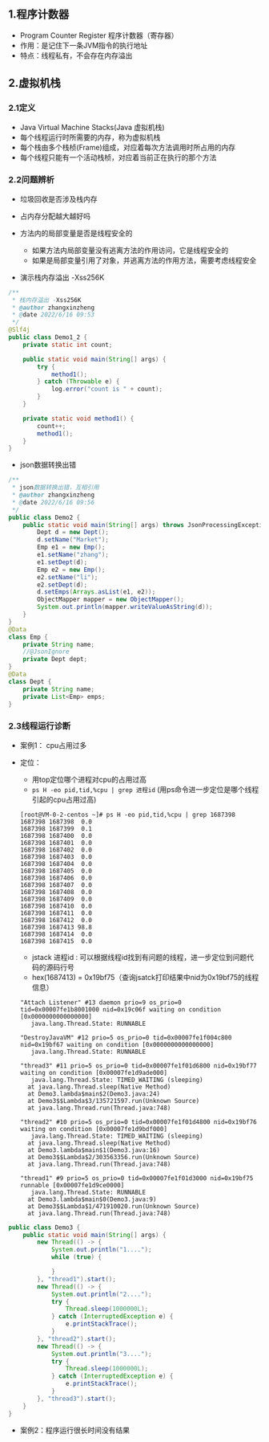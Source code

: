 ## 1.程序计数器

- Program Counter Register 程序计数器（寄存器）
- 作用：是记住下一条JVM指令的执行地址
- 特点：线程私有，不会存在内存溢出

## 2.虚拟机栈

### 2.1定义

- Java Virtual Machine Stacks(Java 虚拟机栈)
- 每个线程运行时所需要的内存，称为虚拟机栈
- 每个栈由多个栈桢(Frame)组成，对应着每次方法调用时所占用的内存
- 每个线程只能有一个活动栈桢，对应着当前正在执行的那个方法

### 2.2问题辨析

- 垃圾回收是否涉及栈内存
- 占内存分配越大越好吗
- 方法内的局部变量是否是线程安全的
  - 如果方法内局部变量没有逃离方法的作用访问，它是线程安全的
  - 如果是局部变量引用了对象，并逃离方法的作用方法，需要考虑线程安全

- 演示栈内存溢出 -Xss256K

```java
/**
 * 栈内存溢出 -Xss256K
 * @author zhangxinzheng
 * @date 2022/6/16 09:53
 */
@Slf4j
public class Demo1_2 {
    private static int count;

    public static void main(String[] args) {
        try {
            method1();
        } catch (Throwable e) {
            log.error("count is " + count);
        }
    }

    private static void method1() {
        count++;
        method1();
    }
}
```

- json数据转换出错

```java
/**
 * json数据转换出错，互相引用
 * @author zhangxinzheng
 * @date 2022/6/16 09:56
 */
public class Demo2 {
    public static void main(String[] args) throws JsonProcessingException {
        Dept d = new Dept();
        d.setName("Market");
        Emp e1 = new Emp();
        e1.setName("zhang");
        e1.setDept(d);
        Emp e2 = new Emp();
        e2.setName("li");
        e2.setDept(d);
        d.setEmps(Arrays.asList(e1, e2));
        ObjectMapper mapper = new ObjectMapper();
        System.out.println(mapper.writeValueAsString(d));
    }
}
@Data
class Emp {
    private String name;
    //@JsonIgnore
    private Dept dept;
}
@Data
class Dept {
    private String name;
    private List<Emp> emps;
}
```

### 2.3线程运行诊断

- 案例1： cpu占用过多

- 定位：

  - 用top定位哪个进程对cpu的占用过高
  - `ps H -eo pid,tid,%cpu | grep 进程id` (用ps命令进一步定位是哪个线程引起的cpu占用过高)

  ```
  [root@VM-0-2-centos ~]# ps H -eo pid,tid,%cpu | grep 1687398
  1687398 1687398  0.0
  1687398 1687399  0.1
  1687398 1687400  0.0
  1687398 1687401  0.0
  1687398 1687402  0.0
  1687398 1687403  0.0
  1687398 1687404  0.0
  1687398 1687405  0.0
  1687398 1687406  0.0
  1687398 1687407  0.0
  1687398 1687408  0.0
  1687398 1687409  0.0
  1687398 1687410  0.0
  1687398 1687411  0.0
  1687398 1687412  0.0
  1687398 1687413 98.8
  1687398 1687414  0.0
  1687398 1687415  0.0
  ```

  - jstack 进程id : 可以根据线程id找到有问题的线程，进一步定位到问题代码的源码行号
  - hex(1687413) = 0x19bf75（查询jsatck打印结果中nid为0x19bf75的线程信息）

  ```
  "Attach Listener" #13 daemon prio=9 os_prio=0 tid=0x00007fe1b8001000 nid=0x19c06f waiting on condition [0x0000000000000000]
     java.lang.Thread.State: RUNNABLE
  
  "DestroyJavaVM" #12 prio=5 os_prio=0 tid=0x00007fe1f004c800 nid=0x19bf67 waiting on condition [0x0000000000000000]
     java.lang.Thread.State: RUNNABLE
  
  "thread3" #11 prio=5 os_prio=0 tid=0x00007fe1f01d6800 nid=0x19bf77 waiting on condition [0x00007fe1d9ade000]
     java.lang.Thread.State: TIMED_WAITING (sleeping)
  	at java.lang.Thread.sleep(Native Method)
  	at Demo3.lambda$main$2(Demo3.java:24)
  	at Demo3$$Lambda$3/135721597.run(Unknown Source)
  	at java.lang.Thread.run(Thread.java:748)
  
  "thread2" #10 prio=5 os_prio=0 tid=0x00007fe1f01d4800 nid=0x19bf76 waiting on condition [0x00007fe1d9bdf000]
     java.lang.Thread.State: TIMED_WAITING (sleeping)
  	at java.lang.Thread.sleep(Native Method)
  	at Demo3.lambda$main$1(Demo3.java:16)
  	at Demo3$$Lambda$2/303563356.run(Unknown Source)
  	at java.lang.Thread.run(Thread.java:748)
  
  "thread1" #9 prio=5 os_prio=0 tid=0x00007fe1f01d3000 nid=0x19bf75 runnable [0x00007fe1d9ce0000]
     java.lang.Thread.State: RUNNABLE
  	at Demo3.lambda$main$0(Demo3.java:9)
  	at Demo3$$Lambda$1/471910020.run(Unknown Source)
  	at java.lang.Thread.run(Thread.java:748)
  ```

```java
public class Demo3 {
    public static void main(String[] args) {
        new Thread(() -> {
            System.out.println("1....");
            while (true) {

            }
        }, "thread1").start();
        new Thread(() -> {
            System.out.println("2....");
            try {
                Thread.sleep(1000000L);
            } catch (InterruptedException e) {
                e.printStackTrace();
            }
        }, "thread2").start();
        new Thread(() -> {
            System.out.println("3....");
            try {
                Thread.sleep(1000000L);
            } catch (InterruptedException e) {
                e.printStackTrace();
            }
        }, "thread3").start();
    }
}
```

- 案例2：程序运行很长时间没有结果